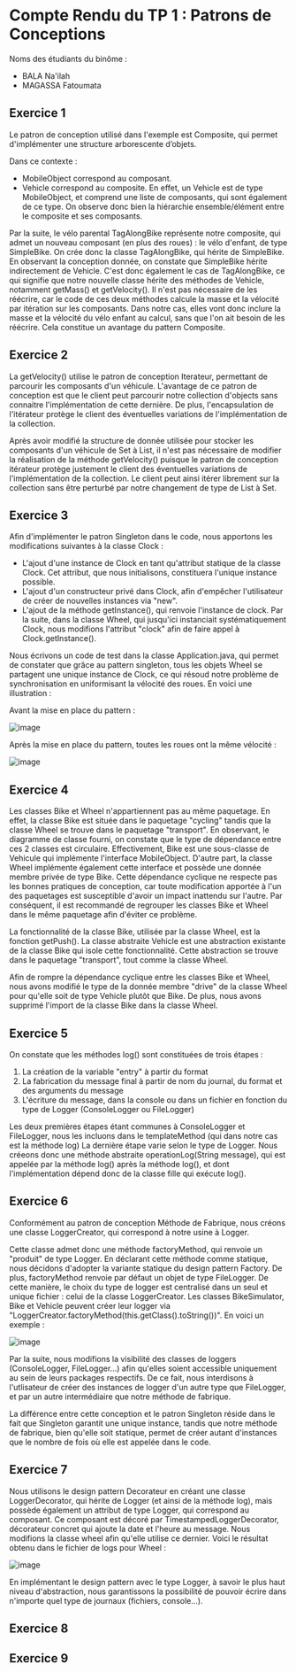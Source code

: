 # Compte Rendu du TP 1 : Patrons de Conceptions

Noms des étudiants du binôme : 
- BALA Na'ilah
- MAGASSA Fatoumata

## Exercice 1
Le patron de conception utilisé dans l'exemple est Composite, qui permet d'implémenter une structure arborescente d’objets. 

Dans ce contexte : 
- MobileObject correspond au composant.
-  Vehicle correspond au composite. En effet, un Vehicle est de type MobileObject, et comprend une liste de composants, qui sont également de ce type.
On observe donc bien la hiérarchie ensemble/élément entre le composite et ses composants.

Par la suite, le vélo parental TagAlongBike représente notre composite, qui admet un nouveau composant (en plus des roues) : le vélo d'enfant, de type SimpleBike. On crée donc la classe TagAlongBike, qui hérite de SimpleBike.
En observant la conception donnée, on constate que SimpleBike hérite indirectement de Vehicle. C'est donc également le cas de TagAlongBike, ce qui signifie que notre nouvelle classe
hérite des méthodes de Vehicle, notamment getMass() et getVelocity(). Il n'est pas nécessaire de les réécrire, car le code de ces deux méthodes calcule la masse et la vélocité par itération sur les composants. Dans notre cas, elles vont donc inclure la masse et la vélocité du vélo enfant au calcul, sans que l'on ait besoin de les réécrire. Cela constitue un avantage du pattern Composite.

## Exercice 2

La getVelocity() utilise le patron de conception Iterateur, permettant de parcourir les composants d'un véhicule. L'avantage de ce patron de conception est que le client peut parcourir notre collection d'objects  sans connaitre l'implémentation de cette dernière. De plus, l'encapsulation de l'itérateur protège le client des éventuelles variations de l'implémentation de la collection.

Après avoir modifié la structure de donnée utilisée pour stocker les composants d'un véhicule de Set à List, il n'est pas nécessaire de modifier la réalisation de la méthode getVelocity() puisque le patron de 
conception itérateur protège justement le client des éventuelles variations de l'implémentation de la collection. Le client peut ainsi itérer librement sur la collection sans être perturbé par notre changement de type de List à Set. 

## Exercice 3
Afin d'implémenter le patron Singleton dans le code, nous apportons les modifications suivantes à la classe Clock : 
- L'ajout d'une instance de Clock en tant qu'attribut statique de la classe Clock. Cet attribut, que nous initialisons, constituera l'unique instance possible.
- L'ajout d'un constructeur privé dans Clock, afin d'empêcher l'utilisateur de créer de nouvelles instances via "new".
- L'ajout de la méthode getInstance(), qui renvoie l'instance de clock.
Par la suite, dans la classe Wheel, qui jusqu'ici instanciait systématiquement Clock, nous modifions l'attribut "clock" afin de faire appel à Clock.getInstance().

Nous écrivons un code de test dans la classe Application.java, qui permet de constater que grâce au pattern singleton, tous les objets Wheel se partagent une unique instance de Clock, ce qui résoud notre problème de synchronisation en uniformisant la vélocité des roues. En voici une illustration :

Avant la mise en place du pattern :

![image](https://github.com/PolytechLyon/2024-3a-isi3-tp6-g2-bala_magassa_tp6/assets/160489283/13d7085f-17d3-4be9-a987-c491d369cef2)

Après la mise en place du pattern, toutes les roues ont la même vélocité :

![image](https://github.com/PolytechLyon/2024-3a-isi3-tp6-g2-bala_magassa_tp6/assets/145548135/0fdb1b40-55e3-4c90-8c98-97ea6f334903)



## Exercice 4

Les classes Bike et Wheel n'appartiennent pas au même paquetage. En effet, la classe Bike est située dans le paquetage "cycling" tandis que la classe Wheel se trouve dans le paquetage "transport".
En observant, le diagramme de classe fourni, on constate que le type de dépendance entre ces 2 classes est circulaire. Effectivement, Bike est une sous-classe de Vehicule qui implémente l'interface MobileObject. D'autre part, la classe Wheel implémente également cette interface et possède une donnée membre privée de type Bike.
Cette dépendance cyclique ne respecte pas les bonnes pratiques de conception, car toute modification apportée à l'un des paquetages est susceptible d'avoir un impact inattendu sur l'autre. Par conséquent, il est recommandé de regrouper les classes Bike et Wheel dans le même paquetage afin d'éviter ce problème.

La fonctionnalité de la classe Bike, utilisée par la classe Wheel, est la fonction getPush(). La classe abstraite Vehicle est une abstraction existante de la classe Bike qui isole cette fonctionnalité. Cette abstraction se trouve dans le paquetage "transport", tout comme la classe Wheel. 

Afin de rompre la dépendance cyclique entre les classes Bike et Wheel, nous avons modifié le type de la donnée membre "drive" de la classe Wheel pour qu'elle soit de type Vehicle plutôt que Bike. De plus, nous avons supprimé l'import de la classe Bike dans la classe Wheel.

## Exercice 5

On constate que les méthodes log() sont constituées de trois étapes :
1. La création de la variable "entry" à partir du format
2. La fabrication du message final à partir de nom du journal, du format et des arguments du message
3. L'écriture du message, dans la console ou dans un fichier en fonction du type de Logger (ConsoleLogger ou FileLogger)

Les deux premières étapes étant communes à ConsoleLogger et FileLogger, nous les incluons dans le templateMethod (qui dans notre cas est la méthode log)
La dernière étape varie selon le type de Logger. Nous créeons donc une méthode abstraite operationLog(String message), qui est appelée par la méthode log() après 
la méthode log(), et dont l'implémentation dépend donc de la classe fille qui exécute log().

## Exercice 6

Conformément au patron de conception Méthode de Fabrique, nous créons une classe LoggerCreator, qui correspond à notre usine à Logger.

Cette classe admet donc une méthode factoryMethod, qui renvoie un "produit" de type Logger. En déclarant cette méthode comme statique, nous décidons d'adopter la variante statique du design pattern Factory. De plus, factoryMethod renvoie par défaut un objet de type FileLogger. De cette manière, le choix du type de logger est centralisé dans un seul et unique fichier : celui de la classe LoggerCreator. Les classes BikeSimulator, Bike et Vehicle peuvent créer leur logger via "LoggerCreator.factoryMethod(this.getClass().toString())". En voici un exemple : 

![image](https://github.com/PolytechLyon/2024-3a-isi3-tp6-g2-bala_magassa_tp6/assets/145548135/8e3f8c16-ff55-4adf-b80b-351662ad83b7)

Par la suite, nous modifions la visibilité des classes de loggers (ConsoleLogger, FileLogger...) afin qu'elles soient accessible uniquement au sein de leurs packages respectifs. De ce fait, nous interdisons à l'utlisateur de créer des instances de logger d'un autre type que FileLogger, et par un autre intermédiaire que notre méthode de fabrique.

La différence entre cette conception et le patron Singleton réside dans le fait que Singleton garantit une unique instance, tandis que notre méthode de fabrique, bien qu'elle soit statique, permet de créer autant d'instances que le nombre de fois où elle est appelée dans le code.

## Exercice 7
Nous utilisons le design pattern Decorateur en créant une classe LoggerDecorator, qui hérite de Logger (et ainsi de la méthode log), mais possède également un attribut de type Logger, qui correspond au composant. Ce composant est décoré par TimestampedLoggerDecorator, décorateur concret qui ajoute la date et l'heure au message. Nous modifions la classe wheel afin qu'elle utilise ce dernier. Voici le résultat obtenu dans le fichier de logs pour Wheel :

![image](https://github.com/PolytechLyon/2024-3a-isi3-tp6-g2-bala_magassa_tp6/assets/145548135/7f11d61f-a8d0-4568-8fad-4c8e6056418d)

En implémentant le design pattern avec le type Logger, à savoir le plus haut niveau d'abstraction, nous garantissons la possibilité de pouvoir écrire dans n'importe quel type de journaux (fichiers, console...).

## Exercice 8

## Exercice 9



